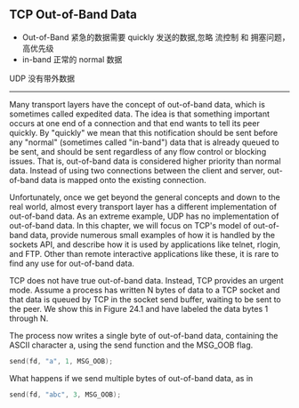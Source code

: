 ## TCP Out-of-Band Data


* Out-of-Band 紧急的数据需要 quickly 发送的数据,忽略 流控制 和 拥塞问题，高优先级
* in-band 正常的 normal 数据

UDP 没有带外数据

-------------------------------------------------------------------
Many transport layers have the concept of out-of-band data, which is sometimes called expedited data. The idea is that something important occurs at one end of a connection and that end wants to tell its peer quickly. By "quickly" we mean that this notification should be sent before any "normal" (sometimes called "in-band") data that is already queued to be sent, and should be sent regardless of any flow control or blocking issues. That is, out-of-band data is considered higher priority than normal data. Instead of using two connections between the client and server, out-of-band data is mapped onto the existing connection.

Unfortunately, once we get beyond the general concepts and down to the real world, almost every transport layer has a different implementation of out-of-band data. As an extreme example, UDP has no implementation of out-of-band data. In this chapter, we will focus on TCP's model of out-of-band data, provide numerous small examples of how it is handled by the sockets API, and describe how it is used by applications like telnet, rlogin, and FTP. Other than remote interactive applications like these, it is rare to find any use for out-of-band data.

TCP does not have true out-of-band data. Instead, TCP provides an urgent mode. Assume a process has written N bytes of data to a TCP socket and that data is queued by TCP in the socket send buffer, waiting to be sent to the peer. We show this in Figure 24.1 and have labeled the data bytes 1 through N.

The process now writes a single byte of out-of-band data, containing the ASCII character a, using the send function and the MSG_OOB flag.
```c
send(fd, "a", 1, MSG_OOB);
```

What happens if we send multiple bytes of out-of-band data, as in
```c
send(fd, "abc", 3, MSG_OOB);
```


